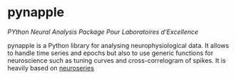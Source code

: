 

# pynapple

*PYthon Neural Analysis Package Pour Laboratoires d’Excellence*

pynapple is a Python library for analysing neurophysiological data. It allows to handle time series and epochs but also to use generic functions for neuroscience such as tuning curves and cross-correlogram of spikes. It is heavily based on [neuroseries](https://pypi.org/project/neuroseries/)




